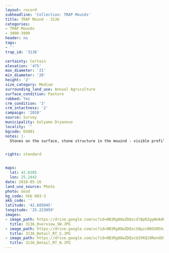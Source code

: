 ```yaml
---
layout: record
subheadline: 'Collection: TRAP Mounds'
title: TRAP Mound - 3136
categories:
- TRAP Mounds
- 3000-3999
header: no
tags:
- ''
trap_id: '3136'

certainty: Certain
elevation: '475'
max_diameter: '21'
min_diameter: '20'
height: '2'
size_category: Medium
surrounding_land_use: Annual Agriculture
surface_condition: Pasture
robbed: Yes
crm_condition: '3'
crm_intactness: '2'
campaign: '2010'
source: Survey
municipality: Golyamo Dryanovo
locality: ''
bgcode: DS001
notes: |-
  Stones on the surface, stone structure in the mouind - visible profile in robbers' trench.


rights: standard


maps:
  lat: 42.6285
  lon: 25.2442
date: 2018-05-16
land_use_source: Photo
photo: Good
bg_code: Skb 003-3
akb_code: ''
latitude: '42.685045'
longitude: '25.223059'
images:
- image_path: https://drive.google.com/uc?id=0B3Rg88wZDQscdlBpR2gyWnA4Rk0
  title: 3136_Overview_SW.JPG
- image_path: https://drive.google.com/uc?id=0B3Rg88wZDQscS0pzc0N3U05haUE
  title: 3136_Detail_RT_S.JPG
- image_path: https://drive.google.com/uc?id=0B3Rg88wZDQscU2VKQ19RendUSTg
  title: 3136_Detail_RT_N.JPG
---
```

